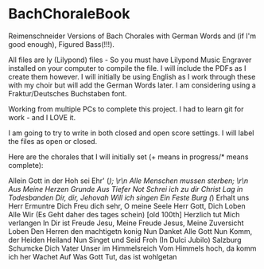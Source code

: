 # BachChoraleBook
Reimenschneider Versions of Bach Chorales with German Words and (if I'm good enough), Figured Bass(!!!). 

All files are ly (Lilypond) files - So you must have Lilypond Music Engraver installed on your computer to compile the file.  I will include the PDFs as I create them however.  I will initially be using English as I work through these with my choir but will add the German Words later.  I am considering using a Fraktur/Deutsches Buchstaben font.

Working from multiple PCs to complete this project.  I had to learn git for work - and I LOVE it.   

I am going to try to write in both closed and open score settings.   I will label the files as open or closed.  

Here are the chorales that I will initially set (+ means in progress/* means complete): 

Allein Gott in der Hoh sei Ehr' (*); \r\n
Alle Menschen mussen sterben; \r\n  
Aus Meine Herzen Grunde 
Aus Tiefer Not Schrei ich zu dir 
Christ Lag in Todesbanden 
Dir, dir, Jehovah Will ich singen
Ein Feste Burg (*)
Erhalt uns Herr
Ermuntre Dich
Freu dich sehr, O meine Seele
Herr Gott, Dich Loben Alle Wir (Es Geht daher des tages schein) [old 100th]
Herzlich tut Mich verlangen 
In Dir ist Freude 
Jesu, Meine Freude
Jesus, Meine Zuversicht
Loben Den Herren den machtigetn konig 
Nun Danket Alle Gott 
Nun Komm, der Heiden Heiland 
Nun Singet und Seid Froh (In Dulci Jubilo)
Salzburg
Schumcke Dich 
Vater Unser im Himmelsreich 
Vom Himmels hoch, da komm ich her
Wachet Auf 
Was Gott Tut, das ist wohlgetan

